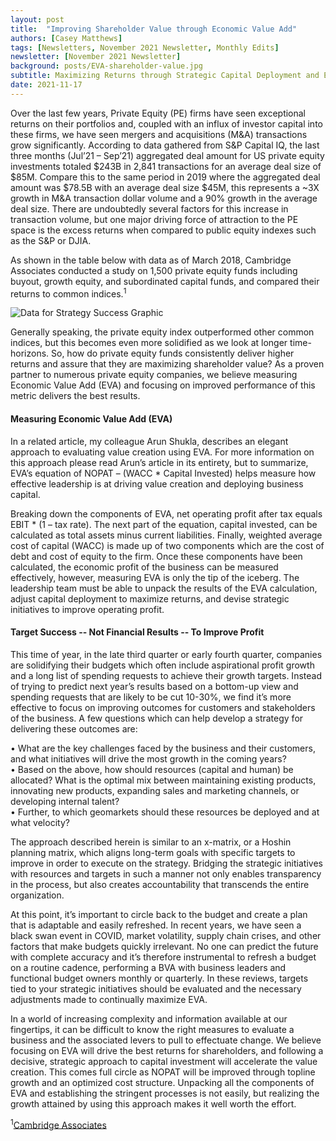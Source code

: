 ```yaml
---
layout: post
title:  "Improving Shareholder Value through Economic Value Add"
authors: [Casey Matthews]
tags: [Newsletters, November 2021 Newsletter, Monthly Edits]
newsletter: [November 2021 Newsletter]
background: posts/EVA-shareholder-value.jpg
subtitle: Maximizing Returns through Strategic Capital Deployment and Economic Value Add
date: 2021-11-17
---
```

Over the last few years, Private Equity (PE) firms have seen exceptional returns on their portfolios and, coupled with an influx of investor capital into these firms, we have seen mergers and acquisitions (M&A) transactions grow significantly. According to data gathered from S&P Capital IQ, the last three months (Jul’21 – Sep’21) aggregated deal amount for US private equity investments totaled $243B in 2,841 transactions for an average deal size of $85M. Compare this to the same period in 2019 where the aggregated deal amount was $78.5B with an average deal size $45M, this represents a ~3X growth in M&A transaction dollar volume and a 90% growth in the average deal size. There are undoubtedly several factors for this increase in transaction volume, but one major driving force of attraction to the PE space is the excess returns when compared to public equity indexes such as the S&P or DJIA. 

As shown in the table below with data as of March 2018, Cambridge Associates conducted a study on 1,500 private equity funds including buyout, growth equity, and subordinated capital funds, and compared their returns to common indices.<sup>1</sup>

<img src="https://slkone.com/images/EVA-index.jpg" alt="Data for Strategy Success Graphic">

Generally speaking, the private equity index outperformed other common indices, but this becomes even more solidified as we look at longer time-horizons. So, how do private equity funds consistently deliver higher returns and assure that they are maximizing shareholder value? As a proven partner to numerous private equity companies, we believe measuring Economic Value Add (EVA) and focusing on improved performance of this metric delivers the best results.

#### Measuring Economic Value Add (EVA)

In a related article, my colleague Arun Shukla, describes an elegant approach to evaluating value creation using EVA. For more information on this approach please read Arun’s article in its entirety, but to summarize, EVA’s equation of NOPAT – (WACC * Capital Invested) helps measure how effective leadership is at driving value creation and deploying business capital. 

Breaking down the components of EVA, net operating profit after tax equals EBIT * (1 – tax rate). The next part of the equation, capital invested, can be calculated as total assets minus current liabilities. Finally, weighted average cost of capital (WACC) is made up of two components which are the cost of debt and cost of equity to the firm. Once these components have been calculated, the economic profit of the business can be measured effectively, however, measuring EVA is only the tip of the iceberg. The leadership team must be able to unpack the results of the EVA calculation, adjust capital deployment to maximize returns, and devise strategic initiatives to improve operating profit.

#### Target Success -- Not Financial Results -- To Improve Profit

This time of year, in the late third quarter or early fourth quarter, companies are solidifying their budgets which often include aspirational profit growth and a long list of spending requests to achieve their growth targets. Instead of trying to predict next year’s results based on a bottom-up view and spending requests that are likely to be cut 10-30%, we find it’s more effective to focus on improving outcomes for customers and stakeholders of the business. A few questions which can help develop a strategy for delivering these outcomes are:

•	What are the key challenges faced by the business and their customers, and what initiatives will drive the most growth in the coming years?<br>
•	Based on the above, how should resources (capital and human) be allocated? What is the optimal mix between maintaining existing products, innovating new products, expanding sales and marketing channels, or developing internal talent?<br>
•	Further, to which geomarkets should these resources be deployed and at what velocity?

The approach described herein is similar to an x-matrix, or a Hoshin planning matrix, which aligns long-term goals with specific targets to improve in order to execute on the strategy. Bridging the strategic initiatives with resources and targets in such a manner not only enables transparency in the process, but also creates accountability that transcends the entire organization.

At this point, it’s important to circle back to the budget and create a plan that is adaptable and easily refreshed. In recent years, we have seen a black swan event in COVID, market volatility, supply chain crises, and other factors that make budgets quickly irrelevant. No one can predict the future with complete accuracy and it’s therefore instrumental to refresh a budget on a routine cadence, performing a BVA with business leaders and functional budget owners monthly or quarterly. In these reviews, targets tied to your strategic initiatives should be evaluated and the necessary adjustments made to continually maximize EVA.

In a world of increasing complexity and information available at our fingertips, it can be difficult to know the right measures to evaluate a business and the associated levers to pull to effectuate change. We believe focusing on EVA will drive the best returns for shareholders, and following a decisive, strategic approach to capital investment will accelerate the value creation. This comes full circle as NOPAT will be improved through topline growth and an optimized cost structure. Unpacking all the components of EVA and establishing the stringent processes is not easily, but realizing the growth attained by using this approach makes it well worth the effort. 

<sup>1</sup><a href="https://www.cambridgeassociates.com/" target="_blank">Cambridge Associates</a>
